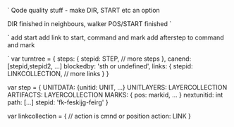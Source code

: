 `
Qode quality stuff - make DIR, START etc an option

DIR finished in neighbours, walker
POS/START finished
`



`
add start
add link to start, command and mark
add afterstep to command and mark

`
var turntree = {
  steps: {
    stepid: STEP,
    // more steps
  },
  canend: [stepid,stepid2, ...]
  blockedby: 'sth or undefined',
  links: {
    stepid: LINKCOLLECTION,
    // more links
  }
}

var step = {
  UNITDATA: {unitid: UNIT, ...}
  UNITLAYERS: LAYERCOLLECTION
  ARTIFACTS: LAYERCOLLECTION
  MARKS: { pos: markid, ... }
  nextunitid: int
  path: [...]
  stepid: 'fk-feskijg-feirg'
}


var linkcollection = { // action is cmnd or position
  action: LINK
}
